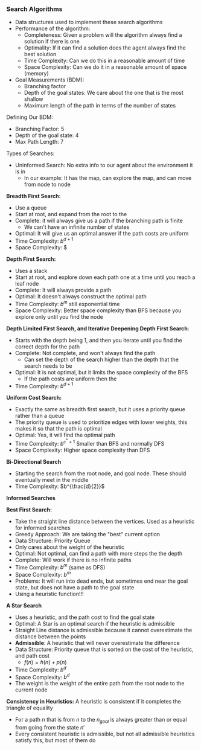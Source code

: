 ### Search Algorithms
* Data structures used to implement these search algorithms
* Performance of the algorithm:
	* Completeness: Given a problem will the algorithm always find a solution if there is one
	* Optimality: If it can find a solution does the agent always find the best solution
	* Time Complexity: Can we do this in a reasonable amount of time
	* Space Complexity: Can we do it in a reasonable amount of space (memory)
* Goal Measurements (BDM):
	* Branching factor
	* Depth of the goal states: We care about the one that is the most shallow
	* Maximum length of the path in terms of the number of states

Defining Our BDM:
* Branching Factor: 5
* Depth of the goal state: 4
* Max Path Length: 7

Types of Searches:
* Uninformed Search: No extra info to our agent about the environment it is in
	* In our example: It has the map, can explore the map, and can move from node to node

**Breadth First Search:**
* Use a queue
* Start at root, and expand from the root to the 
* Complete: it will always give us a path if the branching path is finite
	* We can't have an infinite number of states
* Optimal: It will give us an optimal answer if the path costs are uniform
* Time Complexity: $b^{d+1}$ 
* Space Complexity: $

**Depth First Search:** 
* Uses a stack
* Start at root, and explore down each path one at a time until you reach a leaf node
* Complete: It will always provide a path 
* Optimal: It doesn't always construct the optimal path
* Time Complexity: $b^m$ still exponential time
* Space Complexity: Better space complexity than BFS because you explore only until you find the node


**Depth Limited First Search, and Iterative Deepening Depth First Search**:
* Starts with the depth being 1, and then you iterate until you find the correct depth for the path
* Complete: Not complete, and won't always find the path
	* Can set the depth of the search higher than the depth that the search needs to be
* Optimal: It is not optimal, but it limits the space complexity of the BFS
	* If the path costs are uniform then the 
* Time Complexity: $b^{d+1}$


**Uniform Cost Search:**
* Exactly the same as breadth first search, but it uses a priority queue rather than a queue
* The priority queue is used to prioritize edges with lower weights, this makes it so that the path is optimal
* Optimal: Yes, it will find the optimal path
* Time Complexity: $b^{c^*+1}$ Smaller than BFS and normally DFS
* Space Complexity: Higher space complexity than DFS

**Bi-Directional Search**
* Starting the search from the root node, and goal node. These should eventually meet in the middle
* Time Complexity: $b^{\frac{d}{2}}$

**Informed Searches**

**Best First Search:**
* Take the straight line distance between the vertices. Used as a heuristic for informed searches
* Greedy Approach: We are taking the "best" current option
* Data Structure: Priority Queue
* Only cares about the weight of the heuristic
* Optimal: Not optimal, can find a path with more steps the the depth
* Complete: Will work if there is no infinite paths
* Time Complexity: $b^{m}$ (same as DFS)
* Space Complexity: $b^m$
* Problems: It will run into dead ends, but sometimes end near the goal state, but does not have a path to the goal state
* Using a heuristic function!!!

**A Star Search**
* Uses a heuristic, and the path cost to find the goal state
* Optimal: A Star is an optimal search if the heuristic is admissible
* Straight Line distance is admissible because it cannot overestimate the distance between the points
* **Admissible**: A heuristic that will never overestimate the difference 
* Data Structure: Priority queue that is sorted on the cost of the heuristic, and path cost 
	* $f(n)=h(n)+p(n)$
* Time Complexity: $b^d$
* Space Complexity: $b^d$
* The weight is the weight of the entire path from the root node to the current node

**Consistency in Heuristics:** A heuristic is consistent if it completes the triangle of equality
* For a path $n$ that is from $n$ to the $n_{goal}$ is always greater than or equal from going from the state $n\prime$
* Every consistent heuristic is admissible, but not all admissible heuristics satisfy this, but most of them do